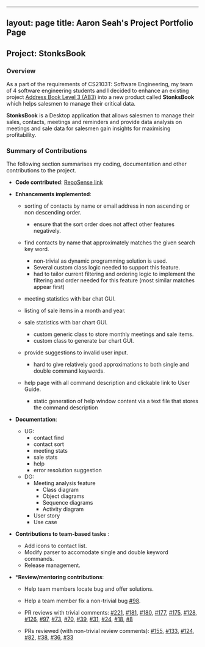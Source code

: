 ---
 layout: page
 title: Aaron Seah's Project Portfolio Page
 ---

## Project: StonksBook

### Overview

As a part of the requirements of CS2103T: Software Engineering, my team of 4 software engineering students and I decided to enhance an existing project
[Address Book Level 3 (AB3)](https://github.com/nus-cs2103-AY1920S1/addressbook-level3) into a new product called **StonksBook** which helps salesmen to manage their critical data.

**StonksBook** is a Desktop application that allows salesmen to manage their sales, contacts, meetings and reminders
and provide data analysis on meetings and sale data for salesmen gain insights for maximising profitability.

### Summary of Contributions

The following section summarises my coding, documentation and other contributions to the project.

* **Code contributed**: [RepoSense link](https://nus-cs2103-ay2021s1.github.io/tp-dashboard/#breakdown=true&search=aaronnseah&sort=groupTitle&sortWithin=title&since=2020-08-14&timeframe=commit&mergegroup=&groupSelect=groupByRepos&checkedFileTypes=docs~functional-code~test-code~other)

* **Enhancements implemented**:
    * sorting of contacts by name or email address in non ascending or non descending order.
        * ensure that the sort order does not affect other features negatively.
    * find contacts by name that approximately matches the given search key word.
        * non-trivial as dynamic programming solution is used. 
        * Several custom class logic needed to support this feature.
        * had to tailor current filtering and ordering logic to implement the filtering and order needed for this feature (most similar matches appear first)
    * meeting statistics with bar chat GUI.
    * listing of sale items in a month and year.
    * sale statistics with bar chart GUI.
        * custom generic class to store monthly meetings and sale items.
        * custom class to generate bar chart GUI.
    * provide suggestions to invalid user input.
        * hard to give relatively good approximations to both single and double command keywords.
        
    * help page with all command description and clickable link to User Guide.
        * static generation of help window content via a text file that stores the command description
    
* **Documentation**:
    * UG:
        * contact find
        * contact sort
        * meeting stats
        * sale stats
        * help
        * error resolution suggestion
    * DG:
        * Meeting analysis feature
            * Class diagram
            * Object diagrams
            * Sequence diagrams
            * Activity diagram
        * User story
        * Use case

* **Contributions to team-based tasks** : 
    * Add icons to contact list.
    * Modify parser to accomodate single and double keyword commands.
    * Release management.
    
* ***Review/mentoring contributions**:

    * Help team members locate bug and offer solutions.
    * Help a team member fix a non-trivial bug [#98](https://github.com/AY2021S1-CS2103T-T11-1/tp/issues/98).
    
    * PR reviews with trivial comments:
    [#221](https://github.com/AY2021S1-CS2103T-T11-1/tp/pull/221),
    [#181](https://github.com/AY2021S1-CS2103T-T11-1/tp/pull/181),
    [#180](https://github.com/AY2021S1-CS2103T-T11-1/tp/pull/180),
    [#177](https://github.com/AY2021S1-CS2103T-T11-1/tp/pull/177),
    [#175](https://github.com/AY2021S1-CS2103T-T11-1/tp/pull/175),
    [#128](https://github.com/AY2021S1-CS2103T-T11-1/tp/pull/128),
    [#126](https://github.com/AY2021S1-CS2103T-T11-1/tp/pull/126),
    [#97](https://github.com/AY2021S1-CS2103T-T11-1/tp/pull/97),
    [#73](https://github.com/AY2021S1-CS2103T-T11-1/tp/pull/73),
    [#70](https://github.com/AY2021S1-CS2103T-T11-1/tp/pull/70),
    [#39](https://github.com/AY2021S1-CS2103T-T11-1/tp/pull/39),
    [#31](https://github.com/AY2021S1-CS2103T-T11-1/tp/pull/31),
    [#24](https://github.com/AY2021S1-CS2103T-T11-1/tp/pull/24),
    [#18](https://github.com/AY2021S1-CS2103T-T11-1/tp/pull/18),
    [#8](https://github.com/AY2021S1-CS2103T-T11-1/tp/pull/8)
    
    * PRs reviewed (with non-trivial review comments):
    [#155](https://github.com/AY2021S1-CS2103T-T11-1/tp/pull/155),
    [#133](https://github.com/AY2021S1-CS2103T-T11-1/tp/pull/133),
    [#124](https://github.com/AY2021S1-CS2103T-T11-1/tp/pull/124),
    [#82](https://github.com/AY2021S1-CS2103T-T11-1/tp/pull/82),
    [#38](https://github.com/AY2021S1-CS2103T-T11-1/tp/pull/38),
    [#36](https://github.com/AY2021S1-CS2103T-T11-1/tp/pull/36),
    [#33](https://github.com/AY2021S1-CS2103T-T11-1/tp/pull/33)